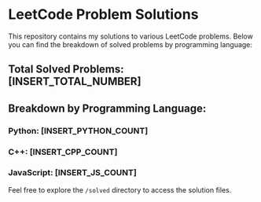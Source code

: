 # LeetCode Problem Solutions

This repository contains my solutions to various LeetCode problems. Below you can find the breakdown of solved problems by programming language:

## Total Solved Problems: [INSERT_TOTAL_NUMBER]

## Breakdown by Programming Language:

### Python: [INSERT_PYTHON_COUNT]

### C++: [INSERT_CPP_COUNT]

### JavaScript: [INSERT_JS_COUNT]

Feel free to explore the `/solved` directory to access the solution files.
